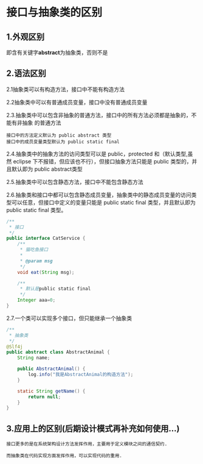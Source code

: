 # 接口与抽象类的区别

## 1.外观区别

即含有关键字**abstract**为抽象类，否则不是

## 2.语法区别

2.1抽象类可以有构造方法，接口中不能有构造方法

2.2抽象类中可以有普通成员变量，接口中没有普通成员变量

2.3.抽象类中可以包含非抽象的普通方法，接口中的所有方法必须都是抽象的，不能有非抽象
的普通方法

```
接口中的方法定义默认为 public abstract 类型
接口中的成员变量类型默认为 public static final
```

2.4.抽象类中的抽象方法的访问类型可以是 public，protected 和（默认类型,虽然 eclipse 下不报错，但应该也不行），但接口抽象方法只能是 public 类型的，并且默认即为 public abstract类型

2.5.抽象类中可以包含静态方法，接口中不能包含静态方法

2.6.抽象类和接口中都可以包含静态成员变量，抽象类中的静态成员变量的访问类型可以任意，但接口中定义的变量只能是 public static final 类型，并且默认即为 public static final 类型。

```java
/**
 * 接口
 */
public interface CatService {
    /**
     * 猫吃鱼接口
     *
     * @param msg
     */
    void eat(String msg);

    /**
     * 默认是public static final
     */
    Integer aaa=0;
}
```

2.7.一个类可以实现多个接口，但只能继承一个抽象类

```java
/**
 * 抽象类
 */
@Slf4j
public abstract class AbstractAnimal {
    String name;

    public AbstractAnimal() {
        log.info("我是AbstractAnimal的构造方法");
    }

    static String getName() {
        return null;
    }
}
```

## 3.应用上的区别(后期设计模式再补充如何使用...)

```
接口更多的是在系统架构设计方法发挥作用，主要用于定义模块之间的通信契约.

而抽象类在代码实现方面发挥作用，可以实现代码的重用.
```







